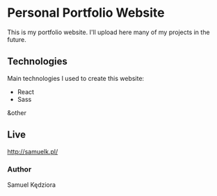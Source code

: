 # Personal Portfolio Website
This is my portfolio website. I'll upload here many of my projects in the future.
	
## Technologies
Main technologies I used to create this website:
* React
* Sass

&other
	
## Live
http://samuelk.pl/

### Author
Samuel Kędziora

